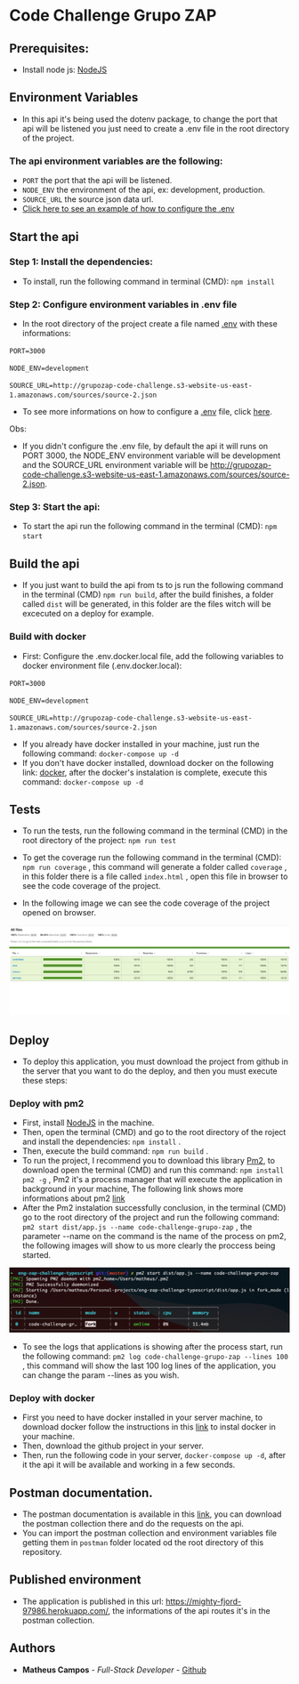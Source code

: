 # Code Challenge Grupo ZAP

## Prerequisites:

* Install node js: [NodeJS](https://nodejs.org/en/)

## Environment Variables

* In this api it's being used the dotenv package, to change the port that api will be listened you just need to create a .env file in the root directory of the project.

### The api environment variables are the following:

* `PORT` the port that the api will be listened.
* `NODE_ENV` the environment of the api, ex: development, production.
* `SOURCE_URL` the source json data url.
* [Click here to see an example of how to configure the .env](./.env.sample)

## Start the api

### Step 1: Install the dependencies:

* To install, run the following command in terminal (CMD): `npm install`

### Step 2: Configure environment variables in .env file

* In the root directory of the project create a file named [.env](https://www.npmjs.com/package/dotenv) with these informations:

 `PORT=3000`

 `NODE_ENV=development`

 `SOURCE_URL=http://grupozap-code-challenge.s3-website-us-east-1.amazonaws.com/sources/source-2.json`

 * To see more informations on how to configure a [.env](https://www.npmjs.com/package/dotenv) file, click [here](https://www.npmjs.com/package/dotenv).

 Obs:

 - If you didn't configure the .env file, by default the api it will runs on PORT 3000, the NODE_ENV environment variable will be development and the SOURCE_URL environment variable will be http://grupozap-code-challenge.s3-website-us-east-1.amazonaws.com/sources/source-2.json.

### Step 3: Start the api:

*  To start the api run the following command in the terminal (CMD): `npm start`

## Build the api

*  If you just want to build the api from ts to js run the following command in the terminal (CMD) `npm run build`, after the build finishes, a folder called `dist` will be generated, in this folder are the files witch will be excecuted on a deploy for example.

### Build with docker

* First: Configure the .env.docker.local file, add the following variables to docker environment file (.env.docker.local):

 `PORT=3000`

 `NODE_ENV=development`

 `SOURCE_URL=http://grupozap-code-challenge.s3-website-us-east-1.amazonaws.com/sources/source-2.json`

* If you already have docker installed in your machine, just run the following command: `docker-compose up -d`
* If you don't have docker installed, download docker on the following link: [docker](https://www.docker.com/products/docker-desktop), after the docker's instalation is complete, execute this command: `docker-compose up -d`

 ## Tests

 * To run the tests, run the following command in the terminal (CMD) in the root directory of the project: `npm run test`

 * To get the coverage run the following command in the terminal (CMD): `npm run coverage` , this command will generate a folder called `coverage` , in this folder there is a file called `index.html` , open this file in browser to see the code coverage of the project.
 * In the following image we can see the code coverage of the project opened on browser.

 

![Code Coverage](/documents/code-coverage.png)

 ## Deploy

 * To deploy this application, you must download the project from github in the server that you want to do the deploy, and then you must execute these steps:

### Deploy with pm2

 - First, install [NodeJS](https://nodejs.org/en/) in the machine.
 - Then, open the terminal (CMD) and go to the root directory of the roject and install the dependencies: `npm install` .
 - Then, execute the build command: `npm run build` .
 - To run the project, I recommend you to download this library [Pm2](https://www.npmjs.com/package/pm2), to download open the terminal (CMD) and run this command: `npm install pm2 -g` , Pm2 it's a process manager that will execute the application in background in your machine, The following link shows more informations about pm2 [link](https://pm2.keymetrics.io/)
 - After the Pm2 instalation successfully conclusion, in the terminal (CMD) go to the root directory of the project and run the following command: `pm2 start dist/app.js --name code-challenge-grupo-zap` , the parameter --name on the command is the name of the process on pm2, the following images will show to us more clearly the proccess being started.

 

![Pm2 Process Start](/documents/pm2-process-start.png)

 * To see the logs that applications is showing after the process start, run the following command: `pm2 log code-challenge-grupo-zap --lines 100` , this command will show the last 100 log lines of the application, you can change the param --lines as you wish.

### Deploy with docker

* First you need to have docker installed in your server machine, to download docker follow the instructions in this [link](https://www.docker.com/products/docker-desktop) to instal docker in your machine.
* Then, download the github project in your server.
* Then, run the following code in your server,  `docker-compose up -d`, after it the api it will be available and working in a few seconds.

## Postman documentation.

* The postman documentation is available in this [link](https://documenter.getpostman.com/view/2807152/TzJvdwSc), you can download the postman collection there and do the requests on the api.
* You can import the postman collection and environment variables file getting them in `postman` folder located od the root directory of this repository.


## Published environment

* The application is published in this url: https://mighty-fjord-97986.herokuapp.com/, the informations of the api routes it's in the postman collection.

## Authors

* **Matheus Campos** - *Full-Stack Developer* - [Github](https://github.com/matcampos)
